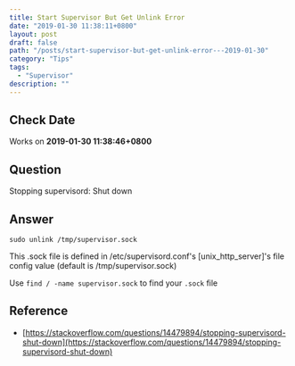 ```yaml
---
title: Start Supervisor But Get Unlink Error
date: "2019-01-30 11:38:11+0800"
layout: post
draft: false
path: "/posts/start-supervisor-but-get-unlink-error---2019-01-30"
category: "Tips"
tags:
  - "Supervisor"
description: ""
---
```


## Check Date

Works on **2019-01-30 11:38:46+0800**

## Question

Stopping supervisord: Shut down

## Answer

`sudo unlink /tmp/supervisor.sock`

This .sock file is defined in /etc/supervisord.conf's [unix\_http\_server]'s file config value (default is /tmp/supervisor.sock)

Use `find / -name supervisor.sock` to find your `.sock` file

## Reference

- [https://stackoverflow.com/questions/14479894/stopping-supervisord-shut-down](https://stackoverflow.com/questions/14479894/stopping-supervisord-shut-down)

